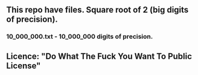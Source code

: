 ## This repo have files. Square root of 2 (big  digits of precision).

### 10_000_000.txt - 10_000_000  digits of precision.

## Licence: "Do What The Fuck You Want To Public License"
